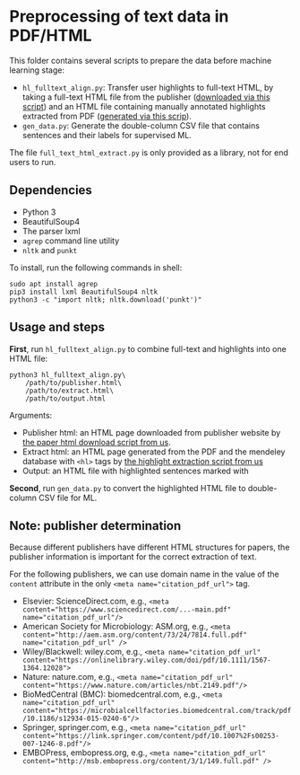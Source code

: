 # Preprocessing of text data in PDF/HTML

This folder contains several scripts to prepare the data before machine learning stage:
* `hl_fulltext_align.py`: Transfer user highlights to full-text HTML, by taking a full-text HTML file from the publisher ([downloaded via this script](../mendeley/paper_html_download)) and an HTML file containing manually annotated highlights extracted from PDF ([generated via this scrip](../mendeley/highlight_extract)). 
* `gen_data.py`: Generate the double-column CSV file that contains sentences and their labels for supervised ML. 

The file `full_text_html_extract.py` is only provided as a library, not for end users to run. 


## Dependencies
* Python 3
* BeautifulSoup4
* The parser lxml
* `agrep` command line utility
* `nltk` and `punkt`

To install, run the following commands in shell:

```shell
sudo apt install agrep
pip3 install lxml BeautifulSoup4 nltk  
python3 -c "import nltk; nltk.download('punkt')"
```

## Usage and steps

**First**, run `hl_fulltext_align.py` to combine full-text and highlights into one HTML file: 


```shell
python3 hl_fulltext_align.py\
    /path/to/publisher.html\
    /path/to/extract.html\
    /path/to/output.html
```

Arguments: 
- Publisher html: an HTML page downloaded from publisher website by [the paper html download script from us](../mendeley/paper_html_download).
- Extract html: an HTML page generated from the PDF and the mendeley database with `<hl>` tags by [the highlight extraction script from us](../mendeley/highlight_extract)
- Output: an HTML file with highlighted sentences marked with <hl></hl>


**Second**, run `gen_data.py` to convert the highlighted HTML file to double-column CSV file for ML. 

## Note: publisher determination
Because different publishers have different HTML structures for papers, the publisher information is important for the correct extraction of text. 

For the following publishers, we can use domain name in the value of the `content` attribute in the only `<meta name="citation_pdf_url">` tag. 
* Elsevier: ScienceDirect.com, e.g., `<meta content="https://www.sciencedirect.com/...-main.pdf" name="citation_pdf_url"/>`
* American Society for Microbiology:  ASM.org, e.g., `<meta content="http://aem.asm.org/content/73/24/7814.full.pdf"  name="citation_pdf_url" />`
* Wiley/Blackwell: wiley.com, e.g., `<meta name="citation_pdf_url" content="https://onlinelibrary.wiley.com/doi/pdf/10.1111/1567-1364.12028">`
* Nature: nature.com, e.g., `<meta name="citation_pdf_url" content="https://www.nature.com/articles/nbt.2149.pdf"/>`
* BioMedCentral (BMC): biomedcentral.com, e.g., `<meta name="citation_pdf_url" content="https://microbialcellfactories.biomedcentral.com/track/pdf/10.1186/s12934-015-0240-6"/>`
* Springer, springer.com, e.g., `<meta name="citation_pdf_url" content="https://link.springer.com/content/pdf/10.1007%2Fs00253-007-1246-8.pdf"/>`
* EMBOPress, embopress.org, e.g., `<meta name="citation_pdf_url" content="http://msb.embopress.org/content/3/1/149.full.pdf" />`




